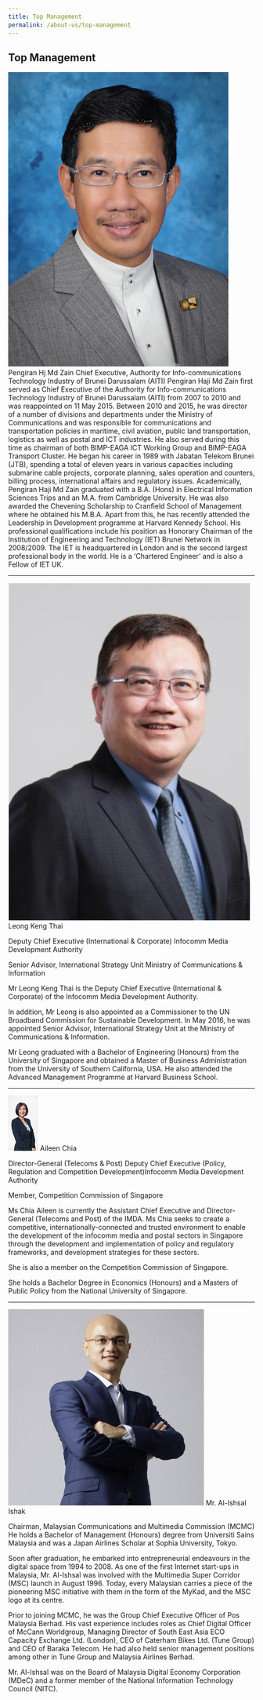 ```yaml
---
title: Top Management
permalink: /about-us/top-management
---
```

## **Top Management**
![](/assets/images/zain.png)
Pengiran Hj Md Zain
Chief Executive, Authority for Info-communications Technology Industry of Brunei Darussalam (AITI)
Pengiran Haji Md Zain first served as Chief Executive of the Authority for Info-communications Technology Industry of Brunei Darussalam (AITI) from 2007 to 2010 and was reappointed on 11 May 2015.
Between 2010 and 2015, he was director of a number of divisions and departments under the Ministry of Communications and was responsible for communications and transportation policies in maritime, civil aviation, public land transportation, logistics as well as postal and ICT industries. He also served during this time as chairman of both BIMP-EAGA ICT Working Group and BIMP-EAGA Transport Cluster.
He began his career in 1989 with Jabatan Telekom Brunei (JTB), spending a total of eleven years in various capacities including submarine cable projects, corporate planning, sales operation and counters, billing process, international affairs and regulatory issues.
Academically, Pengiran Haji Md Zain graduated with a B.A. (Hons) in Electrical Information Sciences Trips and an M.A. from Cambridge University. He was also awarded the Chevening Scholarship to Cranfield School of Management where he obtained his M.B.A.
Apart from this, he has recently attended the Leadership in Development programme at Harvard Kennedy School. His professional qualifications include his position as Honorary Chairman of the Institution of Engineering and Technology (IET) Brunei Network in 2008/2009. The IET is headquartered in London and is the second largest professional body in the world. He is a ‘Chartered Engineer’ and is also a Fellow of IET UK.
***
![](/assets/images/lkt.png)
Leong Keng Thai

Deputy Chief Executive (International & Corporate)
Infocomm Media Development Authority

Senior Advisor, International Strategy Unit
Ministry of Communications & Information

Mr Leong Keng Thai is the Deputy Chief Executive (International & Corporate) of the Infocomm Media Development Authority.

In addition, Mr Leong is also appointed as a Commissioner to the UN Broadband Commission for Sustainable Development. In May 2016, he was appointed Senior Advisor, International Strategy Unit at the Ministry of Communications & Information.

Mr Leong graduated with a Bachelor of Engineering (Honours) from the University of Singapore and obtained a Master of Business Administration from the University of Southern California, USA. He also attended the Advanced Management Programme at Harvard Business School.

***
![](/assets/images/Aileen-Chia-5.jpg)
Aileen Chia

Director-General (Telecoms & Post)
Deputy Chief Executive (Policy, Regulation and Competition Development)Infocomm Media Development Authority

Member, Competition Commission of Singapore

Ms Chia Aileen is currently the Assistant Chief Executive and Director-General (Telecoms and Post) of the IMDA. Ms Chia seeks to create a competitive, internationally-connected and trusted environment to enable the development of the infocomm media and postal sectors in Singapore through the development and implementation of policy and regulatory frameworks, and development strategies for these sectors.

She is also a member on the Competition Commission of Singapore.

She holds a Bachelor Degree in Economics (Honours) and a Masters of Public Policy from the National University of Singapore.
***
![](/assets/images/Mr-Al-Ishsal2.jpg)
Mr. Al-Ishsal Ishak

Chairman, Malaysian Communications and Multimedia Commission (MCMC)
He holds a Bachelor of Management (Honours) degree from Universiti Sains Malaysia and was a Japan Airlines Scholar at Sophia University, Tokyo. 

Soon after graduation, he embarked into entrepreneurial endeavours in the digital space from 1994 to 2008. As one of the first Internet start-ups in Malaysia, Mr. Al-Ishsal was involved with the Multimedia Super Corridor (MSC) launch in August 1996. Today, every Malaysian carries a piece of the pioneering MSC initiative with them in the form of the MyKad, and the MSC logo at its centre.

Prior to joining MCMC, he was the Group Chief Executive Officer of Pos Malaysia Berhad. His vast experience includes roles as Chief Digital Officer of McCann Worldgroup, Managing Director of South East Asia ECO Capacity Exchange Ltd. (London), CEO of Caterham Bikes Ltd. (Tune Group) and CEO of Baraka Telecom. He had also held senior management positions among other in Tune Group and Malaysia Airlines Berhad.

Mr. Al-Ishsal was on the Board of Malaysia Digital Economy Corporation (MDeC) and a former member of the National Information Technology Council (NITC).